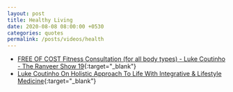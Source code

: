 ```yaml
---
layout: post
title: Healthy Living
date: 2020-08-08 08:00:00 +0530
categories: quotes
permalink: /posts/videos/health
---
```


- [FREE OF COST Fitness Consultation (for all body types) - Luke Coutinho - The Ranveer Show 19](https://www.youtube.com/watch?v=De9pbbb_4VE){:target="_blank"}
- [Luke Coutinho On Holistic Approach To Life With Integrative & Lifestyle Medicine](https://www.youtube.com/watch?v=AzZyOv9oD_U){:target="_blank"}
